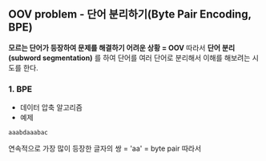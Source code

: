 ## OOV problem - 단어 분리하기(Byte Pair Encoding, BPE)

**모르는 단어가 등장하여 문제를 해결하기 어려운 상황 = OOV**
따라서 **단어 분리 (subword segmentation)** 를 하여 단어를 여러 단어로 분리해서 이해를 해보려는 시도를 한다.

### 1. BPE
* 데이터 압축 알고리즘
* 예제
```
aaabdaaabac
```
연속적으로 가장 많이 등장한 글자의 쌍 = 'aa' = byte pair
따라서 
<!--stackedit_data:
eyJoaXN0b3J5IjpbMTgwODMzMjYyXX0=
-->